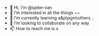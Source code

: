 - 👋 Hi, I’m @spike-van
- 👀 I’m interested in all the things ~~ 
- 🌱 I’m currently learning a&p\pgm\others .. 
- 💞️ I’m looking to collaborate on any way
- 📫 How to reach me is x

